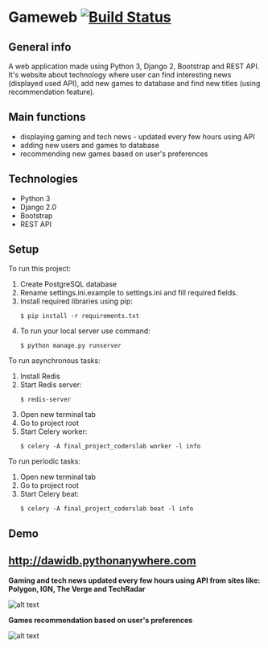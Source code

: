 # Gameweb [![Build Status](https://travis-ci.org/dawidbudzynski/gameweb_python_django.svg?branch=master)](https://travis-ci.org/dawidbudzynski/gameweb_python_django)



## General info
A web application made using Python 3, Django 2, Bootstrap and REST API.
It's website about technology where user can find interesting news (displayed used API), 
add new games to database and find new titles (using recommendation feature).

## Main functions
* displaying gaming and tech news - updated every few hours using API
* adding new users and games to database
* recommending new games based on user's preferences

## Technologies
* Python 3
* Django 2.0
* Bootstrap
* REST API

## Setup
To run this project:
1. Create PostgreSQL database
2. Rename settings.ini.example to settings.ini and fill required fields. 
3. Install required libraries using pip:
    ```
    $ pip install -r requirements.txt
    ```
4. To run your local server use command: 
    ```
    $ python manage.py runserver
    ```
    
To run asynchronous tasks:
1. Install Redis
2. Start Redis server:
    ```
    $ redis-server
    ```
3. Open new terminal tab
4. Go to project root
5. Start Celery worker:
    ```
    $ celery -A final_project_coderslab worker -l info
    ```

To run periodic tasks:
1. Open new terminal tab
2. Go to project root
3. Start Celery beat:
    ```
    $ celery -A final_project_coderslab beat -l info
    ```

## Demo
## http://dawidb.pythonanywhere.com

**Gaming and tech news updated every few hours using API from sites like: Polygon, IGN, The Verge and TechRadar**

![alt text](https://raw.githubusercontent.com/dawidbudzynski/game_picker_python_django/master/examples/example1.png)


**Games recommendation based on user's preferences**

![alt text](https://raw.githubusercontent.com/dawidbudzynski/game_picker_python_django/master/examples/example2.png)

